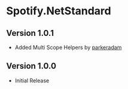 # Spotify.NetStandard

## Version 1.0.1

- Added Multi Scope Helpers by [parkeradam](https://github.com/parkeradam)

## Version 1.0.0

- Initial Release